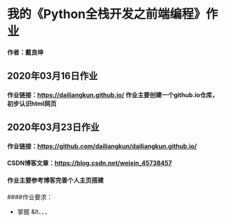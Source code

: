 # 我的《Python全栈开发之前端编程》作业
#### 作者：戴良坤
## 2020年03月16日作业
#### 作业链接：https://dailiangkun.github.io/ 作业主要创建一个github.io仓库，初步认识html网页
## 2020年03月23日作业
#### 作业链接：https://github.com/dailiangkun/dailiangkun.github.io/
#### CSDN博客文章：https://blog.csdn.net/weixin_45738457
#### 作业主要参考博客完善个人主页搭建
####作业要求：
- 掌握 &lt<html>、<head>、<meta>、<script>、<style>、<body>、<p>、<a>、<h1>~<h6>、<img>、<ul>、<ol>、<br>、的使用
- 懂得文本的颜色、大小设置
- 懂得设置图片超链接
- 将你的个人主页编写过程撰写成博客，发表在CSDN上 
